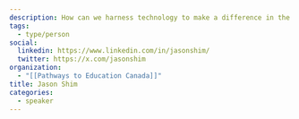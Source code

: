 ```yaml
---
description: How can we harness technology to make a difference in the world? That’s the question Jason Shim loves to explore with organizations. With over 10 years of experience spanning the nonprofit and academic sectors, Jason is a creative entrepreneur with a wide variety of applied knowledge and skills. He has spent his career helping numerous organizations develop and deploy strategies supporting fundraising, marketing, and program delivery. Jason is a published author, as well as a speaker on topics including digital fundraising, digital marketing strategy, online youth engagement, web analytics, and cryptocurrency. Currently, he serves as Director, Digital Strategy at Pathways to Education Canada leading the organization’s national digital strategy. At Pathways, he pioneered the adoption of social media to improve program delivery to youth and also implemented emerging technologies such as Bitcoin.
tags:
  - type/person
social:
  linkedin: https://www.linkedin.com/in/jasonshim/
  twitter: https://x.com/jasonshim
organization:
  - "[[Pathways to Education Canada]]"
title: Jason Shim
categories:
  - speaker
---
```


